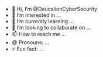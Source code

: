 - 👋 Hi, I’m @DeucalionCyberSecurity
- 👀 I’m interested in ...
- 🌱 I’m currently learning ...
- 💞️ I’m looking to collaborate on ...
- 📫 How to reach me ...
- 😄 Pronouns: ...
- ⚡ Fun fact: ...

<!---
DeucalionCyberSecurity/DeucalionCyberSecurity is a ✨ special ✨ repository because its `README.md` (this file) appears on your GitHub profile.
You can click the Preview link to take a look at your changes.
--->
